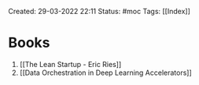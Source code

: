 Created: 29-03-2022 22:11
Status: #moc 
Tags: [[Index]]

# Books
1. [[The Lean Startup - Eric Ries]]
2. [[Data Orchestration in Deep Learning Accelerators]]